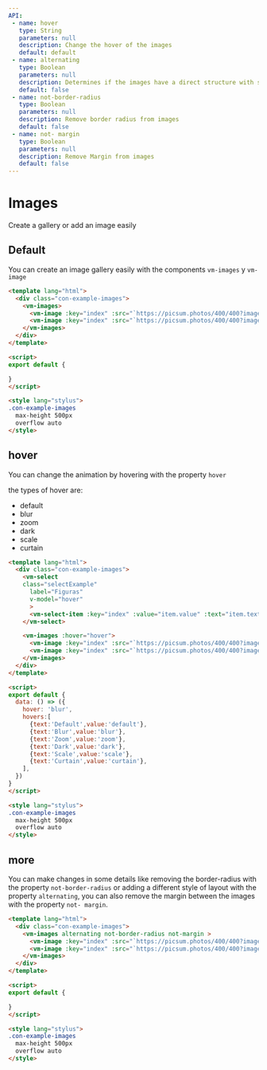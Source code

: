 ```yaml
---
API:
 - name: hover
   type: String
   parameters: null
   description: Change the hover of the images
   default: default
 - name: alternating
   type: Boolean
   parameters: null
   description: Determines if the images have a direct structure with some larger ones
   default: false
 - name: not-border-radius
   type: Boolean
   parameters: null
   description: Remove border radius from images
   default: false
 - name: not- margin
   type: Boolean
   parameters: null
   description: Remove Margin from images
   default: false
---
```


# Images

<box header>

  Create a gallery or add an image easily

</box>

<box>

## Default

You can create an image gallery easily with the components `vm-images` y `vm-image`

<vuecode md>
<div slot="demo">
  <Demos-Images-Default />
</div>
<div slot="code">

```html
<template lang="html">
  <div class="con-example-images">
    <vm-images>
      <vm-image :key="index" :src="`https://picsum.photos/400/400?image=2${index}`" v-for="(image, index) in 9" />
      <vm-image :key="index" :src="`https://picsum.photos/400/400?image=1${index}`" v-for="(image, index) in 7" />
    </vm-images>
  </div>
</template>

<script>
export default {

}
</script>

<style lang="stylus">
.con-example-images
  max-height 500px
  overflow auto
</style>
```

</div>
</vuecode>
</box>

<box>

## hover

You can change the animation by hovering with the property `hover`

the types of hover are:

- default
- blur
- zoom
- dark
- scale
- curtain

<vuecode md>
<div slot="demo">
  <Demos-Images-Hover />
</div>
<div slot="code">

```html
<template lang="html">
  <div class="con-example-images">
    <vm-select
    class="selectExample"
      label="Figuras"
      v-model="hover"
      >
      <vm-select-item :key="index" :value="item.value" :text="item.text" v-for="(item,index) in hovers" />
    </vm-select>

    <vm-images :hover="hover">
      <vm-image :key="index" :src="`https://picsum.photos/400/400?image=3${index}`" v-for="(image, index) in 9" />
      <vm-image :key="index" :src="`https://picsum.photos/400/400?image=4${index}`" v-for="(image, index) in 7" />
    </vm-images>
  </div>
</template>

<script>
export default {
  data: () => ({
    hover: 'blur',
    hovers:[
      {text:'Default',value:'default'},
      {text:'Blur',value:'blur'},
      {text:'Zoom',value:'zoom'},
      {text:'Dark',value:'dark'},
      {text:'Scale',value:'scale'},
      {text:'Curtain',value:'curtain'},
    ],
  })
}
</script>

<style lang="stylus">
.con-example-images
  max-height 500px
  overflow auto
</style>
```

</div>
</vuecode>
</box>

<box>

## more

You can make changes in some details like removing the border-radius with the property `not-border-radius` or adding a different style of layout with the property `alternating`, you can also remove the margin between the images with the property `not- margin`.

<vuecode md>
<div slot="demo">
  <Demos-Images-More />
</div>
<div slot="code">

```html
<template lang="html">
  <div class="con-example-images">
    <vm-images alternating not-border-radius not-margin >
      <vm-image :key="index" :src="`https://picsum.photos/400/400?image=3${index}`" v-for="(image, index) in 9" />
      <vm-image :key="index" :src="`https://picsum.photos/400/400?image=4${index}`" v-for="(image, index) in 7" />
    </vm-images>
  </div>
</template>

<script>
export default {

}
</script>

<style lang="stylus">
.con-example-images
  max-height 500px
  overflow auto
</style>
```

</div>
</vuecode>
</box>
